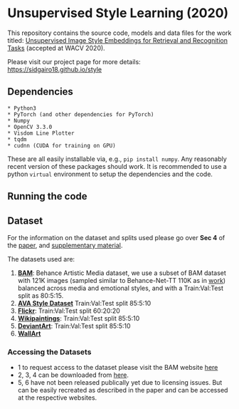 # Unsupervised Style Learning (2020)

This repository contains the source code, models and data files for the work titled: [Unsupervised Image Style Embeddings for Retrieval and Recognition Tasks](https://openaccess.thecvf.com/content_WACV_2020/html/Gairola_Unsupervised_Image_Style_Embeddings_for_Retrieval_and_Recognition_Tasks_WACV_2020_paper.html) (accepted at WACV 2020).

Please visit our project page for more details: https://sidgairo18.github.io/style

## Dependencies

```
* Python3
* PyTorch (and other dependencies for PyTorch)
* Numpy
* OpenCV 3.3.0
* Visdom Line Plotter
* tqdm
* cudnn (CUDA for training on GPU)

```

These are all easily installable via, e.g., `pip install numpy`. Any reasonably recent version of these packages should work. It is recommended to use a python `virtual` environment to setup the dependencies and the code.


## Running the code


## Dataset

For the information on the dataset and splits used please go over **Sec 4** of the [paper](https://openaccess.thecvf.com/content_WACV_2020/papers/Gairola_Unsupervised_Image_Style_Embeddings_for_Retrieval_and_Recognition_Tasks_WACV_2020_paper.pdf), and [supplementary material](https://sidgairo18.github.io/style_supp.pdf).

The datasets used are:

1. **[BAM](https://bam-dataset.org/)**: Behance Artistic Media dataset, we use a subset of BAM dataset with 121K images (sampled similar to Behance-Net-TT 110K as in [work](https://www.cvssp.org/data/Flickr25K/index_files/iccv17.pdf)) balanced across media and emotional styles, and with a Train:Val:Test split as 80:5:15.
2. **[AVA Style Dataset](http://vislab.berkeleyvision.org/datasets.html)** Train:Val:Test split 85:5:10
3. **[Flickr](http://vislab.berkeleyvision.org/datasets.html)**: Train:Val:Test split 60:20:20
4. **[Wikipaintings](http://vislab.berkeleyvision.org/datasets.html)**: Train:Val:Test split 85:5:10
5. **[DeviantArt](https://www.deviantart.com/)**: Train:Val:Test split 85:5:10
6. **[WallArt](https://www.juniqe.com/wall-art/prints)**

### Accessing the Datasets

* 1 to request access to the dataset please visit the BAM website [here](https://bam-dataset.org/)
* 2, 3, 4 can be downloaded from [here](https://github.com/sergeyk/vislab/tree/master/vislab).
* 5, 6 have not been released publically yet due to licensing issues. But can be easily recreated as described in the paper and can be accessed at the respective websites.

